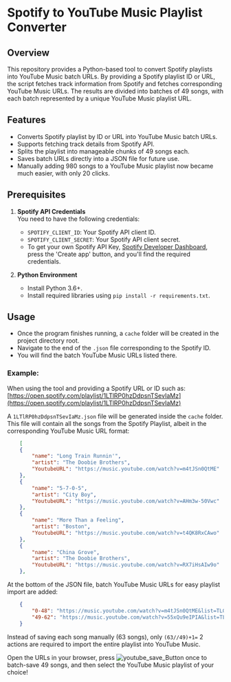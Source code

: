 # Spotify to YouTube Music Playlist Converter

## Overview
This repository provides a Python-based tool to convert Spotify playlists into YouTube Music batch URLs. By providing a Spotify playlist ID or URL, the script fetches track information from Spotify and fetches corresponding YouTube Music URLs. The results are divided into batches of 49 songs, with each batch represented by a unique YouTube Music playlist URL.

## Features
- Converts Spotify playlist by ID or URL into YouTube Music batch URLs.
- Supports fetching track details from Spotify API.
- Splits the playlist into manageable chunks of 49 songs each.
- Saves batch URLs directly into a JSON file for future use.
- Manually adding 980 songs to a YouTube Music playlist now became much easier, with only 20 clicks.

## Prerequisites
1. **Spotify API Credentials**  
   You need to have the following credentials:
   - `SPOTIFY_CLIENT_ID`: Your Spotify API client ID.
   - `SPOTIFY_CLIENT_SECRET`: Your Spotify API client secret. 
   - To get your own Spotify API Key, [Spotify Developer Dashboard](https://developer.spotify.com/dashboard), press the 'Create app' button, and you'll find the required credentials.


2. **Python Environment**  
   - Install Python 3.6+.
   - Install required libraries using `pip install -r requirements.txt`.

## **Usage**
   - Once the program finishes running, a `cache` folder will be created in the project directory root. 
   - Navigate to the end of the `.json` file corresponding to the Spotify ID. 
   - You will find the batch YouTube Music URLs listed there.
### Example:
When using the tool and providing a Spotify URL or ID such as:
[https://open.spotify.com/playlist/1LTlRP0hzDdpsnTSevIaMz](https://open.spotify.com/playlist/1LTlRP0hzDdpsnTSevIaMz)

A `1LTlRP0hzDdpsnTSevIaMz.json` file will be generated inside the `cache` folder.
This file will contain all the songs from the Spotify Playlist, albeit in the corresponding YouTube Music URL format:
```json
    [
    {
        "name": "Long Train Runnin'",
        "artist": "The Doobie Brothers",
        "YoutubeURL": "https://music.youtube.com/watch?v=m4tJSn0QtME"
    },
    {
        "name": "5-7-0-5",
        "artist": "City Boy",
        "YoutubeURL": "https://music.youtube.com/watch?v=AHm3w-50Vwc"
    },
    {
        "name": "More Than a Feeling",
        "artist": "Boston",
        "YoutubeURL": "https://music.youtube.com/watch?v=t4QK8RxCAwo"
    },
    {
        "name": "China Grove",
        "artist": "The Doobie Brothers",
        "YoutubeURL": "https://music.youtube.com/watch?v=RX7iHsAIw9o"
    },
```
At the bottom of the JSON file, batch YouTube Music URLs for easy playlist import are added:
```json
    {
        "0-48": "https://music.youtube.com/watch?v=m4tJSn0QtME&list=TLGGXM-hdX72TC8wNTAxMjAyNQ",
        "49-62": "https://music.youtube.com/watch?v=55xQu9eIPIA&list=TLGGhfKmaUp1PQ0wNTAxMjAyNQ"
    }
```
Instead of saving each song manually (63 songs), only `(63//49)+1=` 2 actions are required to import the entire playlist into YouTube Music.

Open the URLs in your browser, press ![youtube_save_Button](https://github.com/user-attachments/assets/56308220-4536-4ba1-b5c1-4c8c81bc177e) once to batch-save 49 songs, and then select the YouTube Music playlist of your choice!

